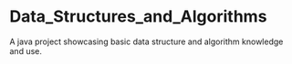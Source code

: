 # Data_Structures_and_Algorithms
A java project showcasing basic data structure and algorithm knowledge and use.
